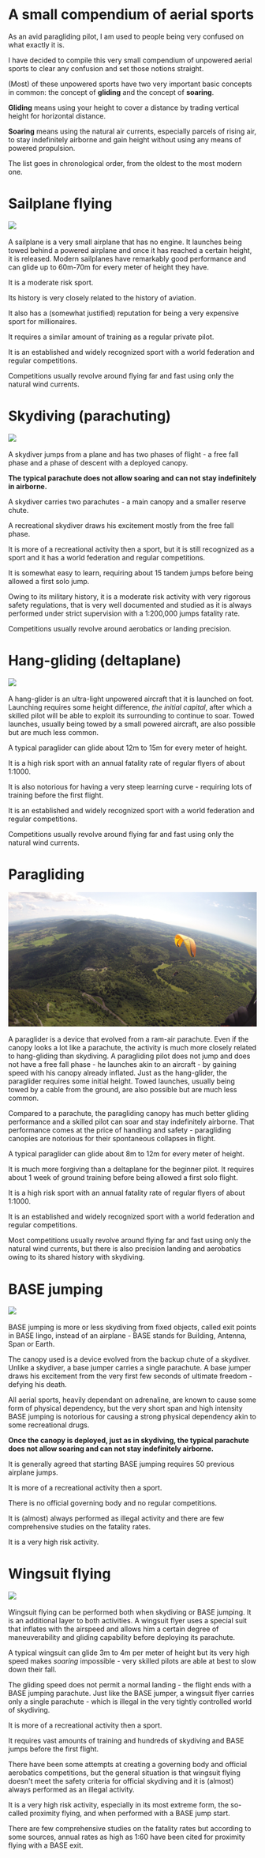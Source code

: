 # A small compendium of aerial sports

As an avid paragliding pilot, I am used to people being very confused on what exactly it is.

I have decided to compile this very small compendium of unpowered aerial sports to clear any confusion and set those notions straight.

(Most) of these unpowered sports have two very important basic concepts in common: the concept of **gliding** and the concept of **soaring**.

**Gliding** means using your height to cover a distance by trading vertical height for horizontal distance.

**Soaring** means using the natural air currents, especially parcels of rising air, to stay indefinitely airborne and gain height without using any means of powered propulsion.

The list goes in chronological order, from the oldest to the most modern one.

# Sailplane flying

![](https://upload.wikimedia.org/wikipedia/commons/e/e1/PH-1274_Rolladen-Schneider_LS-4b.JPG)

A sailplane is a very small airplane that has no engine. It launches being towed behind a powered airplane and once it has reached a certain height, it is released. Modern sailplanes have remarkably good performance and can glide up to 60m-70m for every meter of height they have.

It is a moderate risk sport.

Its history is very closely related to the history of aviation.

It also has a (somewhat justified) reputation for being a very expensive sport for millionaires.

It requires a similar amount of training as a regular private pilot.

It is an established and widely recognized sport with a world federation and regular competitions.

Competitions usually revolve around flying far and fast using only the natural wind currents.

# Skydiving (parachuting)

![](https://upload.wikimedia.org/wikipedia/commons/4/4e/Ilovechicago.jpg)

A skydiver jumps from a plane and has two phases of flight - a free fall phase and a phase of descent with a deployed canopy.

**The typical parachute does not allow soaring and can not stay indefinitely in airborne.**

A skydiver carries two parachutes - a main canopy and a smaller reserve chute.

A recreational skydiver draws his excitement mostly from the free fall phase.

It is more of a recreational activity then a sport, but it is still recognized as a sport and it has a world federation and regular competitions.

It is somewhat easy to learn, requiring about 15 tandem jumps before being allowed a first solo jump.

Owing to its military history, it is a moderate risk activity with very rigorous safety regulations, that is very well documented and studied as it is always performed under strict supervision with a 1:200,000 jumps fatality rate.

Competitions usually revolve around aerobatics or landing precision.

# Hang-gliding (deltaplane)

![](https://upload.wikimedia.org/wikipedia/commons/d/d1/Hang_gliding_hyner.jpg)

A hang-glider is an ultra-light unpowered aircraft that it is launched on foot. Launching requires some height difference, *the initial capital*, after which a skilled pilot will be able to exploit its surrounding to continue to soar. Towed launches, usually being towed by a small powered aircraft, are also possible but are much less common.

A typical paraglider can glide about 12m to 15m for every meter of height.

It is a high risk sport with an annual fatality rate of regular flyers of about 1:1000.

It is also notorious for having a very steep learning curve - requiring lots of training before the first flight.

It is an established and widely recognized sport with a world federation and regular competitions.

Competitions usually revolve around flying far and fast using only the natural wind currents.

# Paragliding

![](https://raw.githubusercontent.com/mmomtchev/mmomtchev/master/G0053975.JPG)

A paraglider is a device that evolved from a ram-air parachute. Even if the canopy looks a lot like a parachute, the activity is much more closely related to hang-gliding than skydiving. A paragliding pilot does not jump and does not have a free fall phase - he launches akin to an aircraft - by gaining speed with his canopy already inflated. Just as the hang-glider, the paraglider requires some initial height. Towed launches, usually being towed by a cable from the ground, are also possible but are much less common.

Compared to a parachute, the paragliding canopy has much better gliding performance and a skilled pilot can soar and stay indefinitely airborne. That performance comes at the price of handling and safety - paragliding canopies are notorious for their spontaneous collapses in flight.

A typical paraglider can glide about 8m to 12m for every meter of height.

It is much more forgiving than a deltaplane for the beginner pilot. It requires about 1 week of ground training before being allowed a first solo flight.

It is a high risk sport with an annual fatality rate of regular flyers of about 1:1000.

It is an established and widely recognized sport with a world federation and regular competitions.

Most competitions usually revolve around flying far and fast using only the natural wind currents, but there is also precision landing and aerobatics owing to its shared history with skydiving.

# BASE jumping

![](https://upload.wikimedia.org/wikipedia/commons/6/6d/04KJER0243.jpg)

BASE jumping is more or less skydiving from fixed objects, called exit points in BASE lingo, instead of an airplane - BASE stands for Building, Antenna, Span or Earth.

The canopy used is a device evolved from the backup chute of a skydiver. Unlike a skydiver, a base jumper carries a single parachute.
A base jumper draws his excitement from the very first few seconds of ultimate freedom - defying his death.

All aerial sports, heavily dependant on adrenaline, are known to cause some form of physical dependency, but the very short span and high intensity BASE jumping is notorious for causing a strong physical dependency akin to some recreational drugs.

**Once the canopy is deployed, just as in skydiving, the typical parachute does not allow soaring and can not stay indefinitely airborne.**

It is generally agreed that starting BASE jumping requires 50 previous airplane jumps.

It is more of a recreational activity then a sport.

There is no official governing body and no regular competitions.

It is (almost) always performed as illegal activity and there are few comprehensive studies on the fatality rates.

It is a very high risk activity.

# Wingsuit flying

![](https://upload.wikimedia.org/wikipedia/commons/d/d8/Wingsuit_Flying_over_Langar_Airfield_UK.jpg)

Wingsuit flying can be performed both when skydiving or BASE jumping. It is an additional layer to both activities. A wingsuit flyer uses a special suit that inflates with the airspeed and allows him a certain degree of maneuverability and gliding capability before deploying its parachute.

A typical wingsuit can glide 3m to 4m per meter of height but its very high speed makes *soaring* impossible - very skilled pilots are able at best to slow down their fall.

The gliding speed does not permit a normal landing - the flight ends with a BASE jumping parachute. Just like the BASE jumper, a wingsuit flyer carries only a single parachute - which is illegal in the very tightly controlled world of skydiving.

It is more of a recreational activity then a sport.

It requires vast amounts of training and hundreds of skydiving and BASE jumps before the first flight.

There have been some attempts at creating a governing body and official aerobatics competitions, but the general situation is that wingsuit flying doesn't meet the safety criteria for official skydiving and it is (almost) always performed as an illegal activity.

It is a very high risk activity, especially in its most extreme form, the so-called proximity flying, and when performed with a BASE jump start.

There are few comprehensive studies on the fatality rates but according to some sources, annual rates as high as 1:60 have been cited for proximity flying with a BASE exit.
